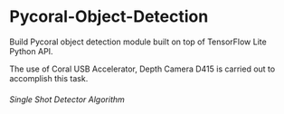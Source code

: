 # Pycoral-Object-Detection
Build Pycoral object detection module built on top of TensorFlow Lite Python API.

The use of Coral USB Accelerator, Depth Camera D415 is carried out to accomplish this task.


###### Single Shot Detector Algorithm #########
